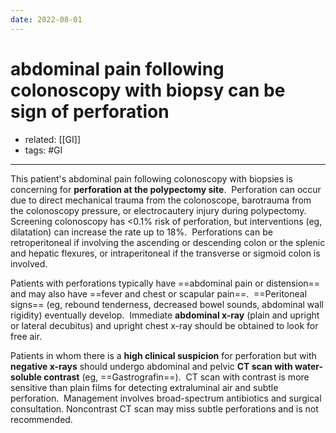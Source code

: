 ```yaml
---
date: 2022-08-01
---
```


# abdominal pain following colonoscopy with biopsy can be sign of perforation

- related: [[GI]]
- tags: #GI
---

This patient's abdominal pain following colonoscopy with biopsies is concerning for **perforation at the polypectomy site**.  Perforation can occur due to direct mechanical trauma from the colonoscope, barotrauma from the colonoscopy pressure, or electrocautery injury during polypectomy.  Screening colonoscopy has <0.1% risk of perforation, but interventions (eg, dilatation) can increase the rate up to 18%.  Perforations can be retroperitoneal if involving the ascending or descending colon or the splenic and hepatic flexures, or intraperitoneal if the transverse or sigmoid colon is involved.

Patients with perforations typically have ==abdominal pain or distension== and may also have ==fever and chest or scapular pain==.  ==Peritoneal signs== (eg, rebound tenderness, decreased bowel sounds, abdominal wall rigidity) eventually develop.  Immediate **abdominal x-ray** (plain and upright or lateral decubitus) and upright chest x-ray should be obtained to look for free air.

Patients in whom there is a **high clinical suspicion** for perforation but with **negative x-rays** should undergo abdominal and pelvic **CT scan with water-soluble contrast** (eg, ==Gastrografin==).  CT scan with contrast is more sensitive than plain films for detecting extraluminal air and subtle perforation.  Management involves broad-spectrum antibiotics and surgical consultation. Noncontrast CT scan may miss subtle perforations and is not recommended.
